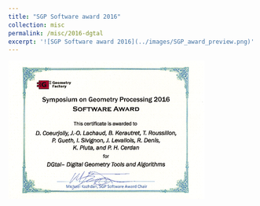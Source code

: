 ```yaml
---
title: "SGP Software award 2016"
collection: misc
permalink: /misc/2016-dgtal
excerpt: '![SGP Software award 2016](../images/SGP_award_preview.png)' 
---
```

![SGP Software award 2016](../images/SGP_award_preview.png) 

